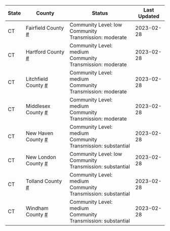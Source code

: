 State | County | Status | Last Updated
--- | --- | --- | --- 
CT | Fairfield County <a href="#fairfield_county">#</a> | <a name="fairfield_county"></a>Community Level: low<br/>Community Transmission: moderate | 2023-02-28
CT | Hartford County <a href="#hartford_county">#</a> | <a name="hartford_county"></a>Community Level: medium<br/>Community Transmission: moderate | 2023-02-28
CT | Litchfield County <a href="#litchfield_county">#</a> | <a name="litchfield_county"></a>Community Level: medium<br/>Community Transmission: moderate | 2023-02-28
CT | Middlesex County <a href="#middlesex_county">#</a> | <a name="middlesex_county"></a>Community Level: medium<br/>Community Transmission: moderate | 2023-02-28
CT | New Haven County <a href="#new_haven_county">#</a> | <a name="new_haven_county"></a>Community Level: medium<br/>Community Transmission: substantial | 2023-02-28
CT | New London County <a href="#new_london_county">#</a> | <a name="new_london_county"></a>Community Level: low<br/>Community Transmission: substantial | 2023-02-28
CT | Tolland County <a href="#tolland_county">#</a> | <a name="tolland_county"></a>Community Level: medium<br/>Community Transmission: substantial | 2023-02-28
CT | Windham County <a href="#windham_county">#</a> | <a name="windham_county"></a>Community Level: medium<br/>Community Transmission: substantial | 2023-02-28
